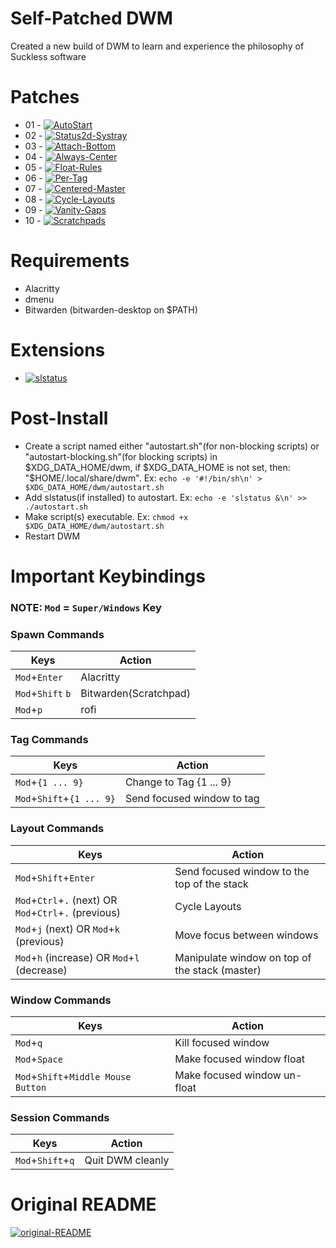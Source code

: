 # Self-Patched DWM
Created a new build of DWM to learn and experience the philosophy of Suckless software

# Patches
- 01 - [![AutoStart](https://img.shields.io/badge/DWM-AutoStart-blue)](https://dwm.suckless.org/patches/autostart/)
- 02 - [![Status2d-Systray](https://img.shields.io/badge/DWM-Status2D(With%20System%20Tray)-blue)](https://dwm.suckless.org/patches/status2d/)
- 03 - [![Attach-Bottom](https://img.shields.io/badge/DWM-Attach%20Bottom-blue)](https://dwm.suckless.org/patches/attachbottom/)
- 04 - [![Always-Center](https://img.shields.io/badge/DWM-Always%20Center-blue)](https://dwm.suckless.org/patches/alwayscenter/)
- 05 - [![Float-Rules](https://img.shields.io/badge/DWM-Float%20Rules-blue)](https://dwm.suckless.org/patches/floatrules/)
- 06 - [![Per-Tag](https://img.shields.io/badge/DWM-Per%20Tag-blue)](https://dwm.suckless.org/patches/pertag/)
- 07 - [![Centered-Master](https://img.shields.io/badge/DWM-Centered%20Master-blue)](https://dwm.suckless.org/patches/centeredmaster/)
- 08 - [![Cycle-Layouts](https://img.shields.io/badge/DWM-Cycle%20Layouts-blue)](https://dwm.suckless.org/patches/centeredmaster/)
- 09 - [![Vanity-Gaps](https://img.shields.io/badge/DWM-Vanity%20Gaps-blue)](https://dwm.suckless.org/patches/vanitygaps/)
- 10 - [![Scratchpads](https://img.shields.io/badge/DWM-Scratchpads-blue)](https://dwm.suckless.org/patches/scratchpads/)

# Requirements
- Alacritty
- dmenu
- Bitwarden (bitwarden-desktop on $PATH)

# Extensions
- [![slstatus](https://img.shields.io/badge/fpetros1-Custom%20slstatus-blue)](https://github.com/fpetros1/my-slstatus/)

# Post-Install
- Create a script named either "autostart.sh"(for non-blocking scripts) or "autostart-blocking.sh"(for blocking scripts) in $XDG_DATA_HOME/dwm, if $XDG_DATA_HOME is not set, then: "$HOME/.local/share/dwm". Ex: `echo -e '#!/bin/sh\n' > $XDG_DATA_HOME/dwm/autostart.sh`
- Add slstatus(if installed) to autostart. Ex: `echo -e 'slstatus &\n' >> ./autostart.sh`
- Make script(s) executable. Ex: `chmod +x $XDG_DATA_HOME/dwm/autostart.sh`
- Restart DWM

# Important Keybindings

### NOTE: `Mod` = `Super/Windows` Key

### Spawn Commands
| Keys                            | Action                 |
|---------------------------------|------------------------|
| `Mod`+`Enter`                   | Alacritty              |
| `Mod`+`Shift` `b`               | Bitwarden(Scratchpad)  |
| `Mod`+`p`                       | rofi                   |

### Tag Commands
| Keys                      | Action                     |
|---------------------------|----------------------------|
| `Mod`+`{1 ... 9}`         | Change to Tag {1 ... 9}    | 
| `Mod`+`Shift`+`{1 ... 9}`| Send focused window to tag |

### Layout Commands
| Keys                                                      | Action                                            |
|-----------------------------------------------------------|---------------------------------------------------|
| `Mod`+`Shift`+`Enter`                                     | Send focused window to the top of the stack       |
| `Mod`+`Ctrl`+`.` (next) OR `Mod`+`Ctrl`+`.` (previous)    | Cycle Layouts                                     |
| `Mod`+`j` (next) OR `Mod`+`k` (previous)                  | Move focus between windows                        |
| `Mod`+`h` (increase) OR `Mod`+`l` (decrease)              | Manipulate window on top of the stack (master)    |

### Window Commands
| Keys                                              | Action                         |
|---------------------------------------------------|--------------------------------|
| `Mod`+`q`                                         | Kill focused window            |
| `Mod`+`Space`                                     | Make focused window float      |
| `Mod`+`Shift`+`Middle Mouse Button`               | Make focused window un-float   |

### Session Commands
| Keys                            | Action                 |
|---------------------------------|------------------------|
| `Mod`+`Shift`+`q`               | Quit DWM cleanly       |

# Original README
[![original-README](https://img.shields.io/badge/README-Suckless-blue)](SUCKLESS.README)
